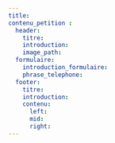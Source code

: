 ```yaml
---
title:
contenu_petition : 
  header:
    titre:
    introduction: 
    image_path:
  formulaire:
    introduction_formulaire:
    phrase_telephone:
  footer:
    titre:
    introduction:
    contenu:
      left:
      mid:
      right:
---
```

